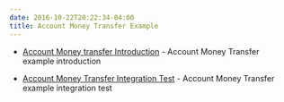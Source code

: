 ```yaml
---
date: 2016-10-22T20:22:34-04:00
title: Account Money Transfer Example
---
```


* [Account Money transfer Introduction](https://networknt.github.io/light-eventuate-4j/example/transfer_introduction/) - Account Money Transfer example introduction

* [Account Money Transfer Integration Test](https://networknt.github.io/light-eventuate-4j/example/transfer_integration/) - Account Money Transfer example integration test